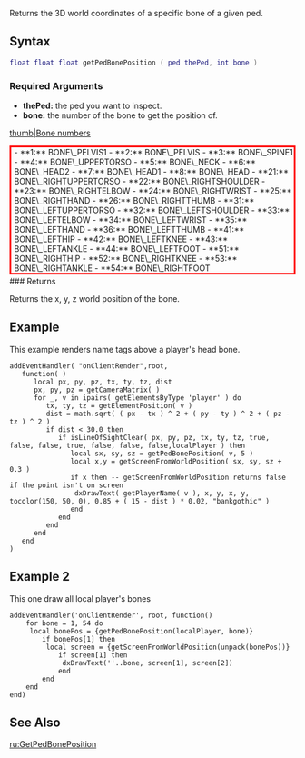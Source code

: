 Returns the 3D world coordinates of a specific bone of a given ped.

Syntax
------

``` lua
float float float getPedBonePosition ( ped thePed, int bone )
```

### Required Arguments

-   **thePed:** the ped you want to inspect.
-   **bone:** the number of the bone to get the position of.

[thumb|Bone numbers](/docs/Image:Bones.jpg.md "wikilink")

<div style="border: 3px red solid; margin-bottom:3px; padding-left:5px;">
-   **1:** BONE\_PELVIS1
-   **2:** BONE\_PELVIS
-   **3:** BONE\_SPINE1
-   **4:** BONE\_UPPERTORSO
-   **5:** BONE\_NECK
-   **6:** BONE\_HEAD2
-   **7:** BONE\_HEAD1
-   **8:** BONE\_HEAD
-   **21:** BONE\_RIGHTUPPERTORSO
-   **22:** BONE\_RIGHTSHOULDER
-   **23:** BONE\_RIGHTELBOW
-   **24:** BONE\_RIGHTWRIST
-   **25:** BONE\_RIGHTHAND
-   **26:** BONE\_RIGHTTHUMB
-   **31:** BONE\_LEFTUPPERTORSO
-   **32:** BONE\_LEFTSHOULDER
-   **33:** BONE\_LEFTELBOW
-   **34:** BONE\_LEFTWRIST
-   **35:** BONE\_LEFTHAND
-   **36:** BONE\_LEFTTHUMB
-   **41:** BONE\_LEFTHIP
-   **42:** BONE\_LEFTKNEE
-   **43:** BONE\_LEFTANKLE
-   **44:** BONE\_LEFTFOOT
-   **51:** BONE\_RIGHTHIP
-   **52:** BONE\_RIGHTKNEE
-   **53:** BONE\_RIGHTANKLE
-   **54:** BONE\_RIGHTFOOT

</div>
### Returns

Returns the x, y, z world position of the bone.

Example
-------

This example renders name tags above a player's head bone.

    addEventHandler( "onClientRender",root,
       function( )
          local px, py, pz, tx, ty, tz, dist
          px, py, pz = getCameraMatrix( )
          for _, v in ipairs( getElementsByType 'player' ) do
             tx, ty, tz = getElementPosition( v )
             dist = math.sqrt( ( px - tx ) ^ 2 + ( py - ty ) ^ 2 + ( pz - tz ) ^ 2 )
             if dist < 30.0 then
                if isLineOfSightClear( px, py, pz, tx, ty, tz, true, false, false, true, false, false, false,localPlayer ) then
                   local sx, sy, sz = getPedBonePosition( v, 5 )
                   local x,y = getScreenFromWorldPosition( sx, sy, sz + 0.3 )
                   if x then -- getScreenFromWorldPosition returns false if the point isn't on screen
                    dxDrawText( getPlayerName( v ), x, y, x, y, tocolor(150, 50, 0), 0.85 + ( 15 - dist ) * 0.02, "bankgothic" )
                   end
                end
             end
          end
       end
    )

Example 2
---------

This one draw all local player's bones

    addEventHandler('onClientRender', root, function()
        for bone = 1, 54 do
         local bonePos = {getPedBonePosition(localPlayer, bone)}
            if bonePos[1] then
             local screen = {getScreenFromWorldPosition(unpack(bonePos))}
                if screen[1] then
                 dxDrawText(''..bone, screen[1], screen[2])
                end
            end
        end
    end)

See Also
--------

[ru:GetPedBonePosition](/docs/ru:GetPedBonePosition.md "wikilink")
